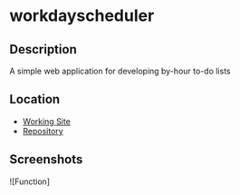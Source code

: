 # workdayscheduler


## Description

A simple web application for developing by-hour to-do lists

## Location

* [Working Site](https://marleemcinelly.github.io/workdayscheduler/)
* [Repository](https://github.com/marleemcinelly/workdayscheduler)

## Screenshots

![Function]